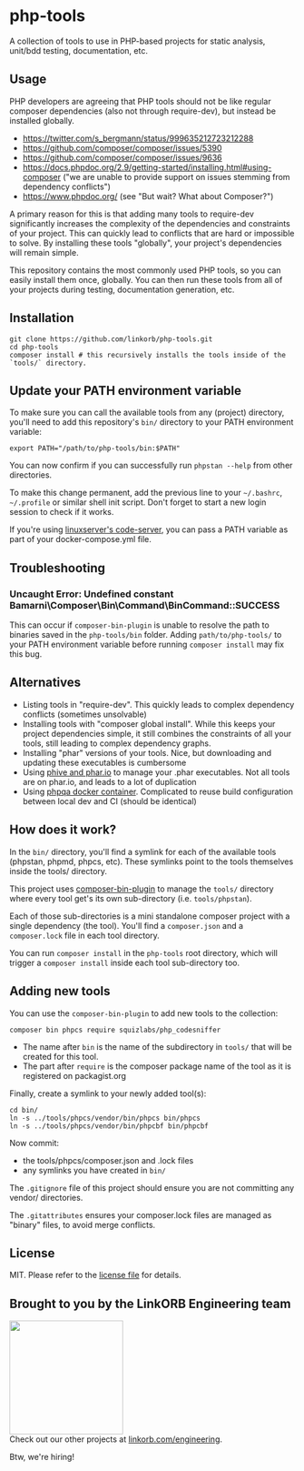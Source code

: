 # php-tools

A collection of tools to use in PHP-based projects for static analysis, unit/bdd testing, documentation, etc.

## Usage

PHP developers are agreeing that PHP tools should not be like regular composer dependencies (also not through require-dev), but instead be installed globally.

* https://twitter.com/s_bergmann/status/999635212723212288
* https://github.com/composer/composer/issues/5390
* https://github.com/composer/composer/issues/9636
* https://docs.phpdoc.org/2.9/getting-started/installing.html#using-composer ("we are unable to provide support on issues stemming from dependency conflicts")
* https://www.phpdoc.org/ (see "But wait? What about Composer?")

A primary reason for this is that adding many tools to require-dev significantly increases the complexity of the dependencies and constraints of your project. This can quickly lead to conflicts that are hard or impossible to solve. By installing these tools "globally", your project's dependencies will remain simple.

This repository contains the most commonly used PHP tools, so you can easily install them once, globally. You can then run these tools from all of your projects during testing, documentation generation, etc.

## Installation

    git clone https://github.com/linkorb/php-tools.git
    cd php-tools
    composer install # this recursively installs the tools inside of the `tools/` directory.

## Update your PATH environment variable

To make sure you can call the available tools from any (project) directory, you'll need to add this repository's `bin/` directory to your PATH environment variable:

    export PATH="/path/to/php-tools/bin:$PATH"

You can now confirm if you can successfully run `phpstan --help` from other directories.

To make this change permanent, add the previous line to your `~/.bashrc`, `~/.profile` or similar shell init script. Don't forget to start a new login session to check if it works.

If you're using [linuxserver's code-server](https://hub.docker.com/r/linuxserver/code-server), you can pass a PATH variable as part of your docker-compose.yml file.

## Troubleshooting

### Uncaught Error: Undefined constant Bamarni\Composer\Bin\Command\BinCommand::SUCCESS

This can occur if `composer-bin-plugin` is unable to resolve the path to binaries saved in the `php-tools/bin` folder. Adding `path/to/php-tools/` to your PATH environment variable before running `composer install` may fix this bug.

## Alternatives

* Listing tools in "require-dev". This quickly leads to complex dependency conflicts (sometimes unsolvable)
* Installing tools with "composer global install". While this keeps your project dependencies simple, it still combines the constraints of all your tools, still leading to complex dependency graphs.
* Installing "phar" versions of your tools. Nice, but downloading and updating these executables is cumbersome
* Using [phive and phar.io](https://phar.io/) to manage your .phar executables. Not all tools are on phar.io, and leads to a lot of duplication
* Using [phpqa docker container](https://github.com/jakzal/phpqa). Complicated to reuse build configuration between local dev and CI (should be identical)
 
## How does it work?

In the `bin/` directory, you'll find a symlink for each of the available tools (phpstan, phpmd, phpcs, etc). These symlinks point to the tools themselves inside the tools/ directory.

This project uses [composer-bin-plugin](https://github.com/bamarni/composer-bin-plugin) to manage the `tools/` directory where every tool get's its own sub-directory (i.e. `tools/phpstan`).

Each of those sub-directories is a mini standalone composer project with a single dependency (the tool). You'll find a `composer.json` and a `composer.lock` file in each tool directory.

You can run `composer install` in the `php-tools` root directory, which will trigger a `composer install` inside each tool sub-directory too.

## Adding new tools

You can use the `composer-bin-plugin` to add new tools to the collection: 

    composer bin phpcs require squizlabs/php_codesniffer

* The name after `bin` is the name of the subdirectory in `tools/` that will be created for this tool.
* The part after `require` is the composer package name of the tool as it is registered on packagist.org

Finally, create a symlink to your newly added tool(s):

    cd bin/
    ln -s ../tools/phpcs/vendor/bin/phpcs bin/phpcs
    ln -s ../tools/phpcs/vendor/bin/phpcbf bin/phpcbf
    
Now commit:

* the tools/phpcs/composer.json and .lock files
* any symlinks you have created in `bin/`

The `.gitignore` file of this project should ensure you are not committing any vendor/ directories.

The `.gitattributes` ensures your composer.lock files are managed as "binary" files, to avoid merge conflicts.

## License

MIT. Please refer to the [license file](LICENSE) for details.

## Brought to you by the LinkORB Engineering team

<img src="http://www.linkorb.com/d/meta/tier1/images/linkorbengineering-logo.png" width="200px" /><br />
Check out our other projects at [linkorb.com/engineering](http://www.linkorb.com/engineering).

Btw, we're hiring!
